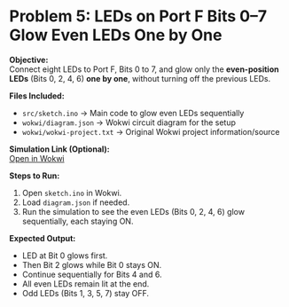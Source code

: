 # Problem 5: LEDs on Port F Bits 0–7 Glow Even LEDs One by One

**Objective:**  
Connect eight LEDs to Port F, Bits 0 to 7, and glow only the **even-position LEDs** (Bits 0, 2, 4, 6) **one by one**, without turning off the previous LEDs.

**Files Included:**  
- `src/sketch.ino` → Main code to glow even LEDs sequentially  
- `wokwi/diagram.json` → Wokwi circuit diagram for the setup  
- `wokwi/wokwi-project.txt` → Original Wokwi project information/source

**Simulation Link (Optional):**  
[Open in Wokwi](https://wokwi.com/projects/443598193857038337)

**Steps to Run:**  
1. Open `sketch.ino` in Wokwi.  
2. Load `diagram.json` if needed.  
3. Run the simulation to see the even LEDs (Bits 0, 2, 4, 6) glow sequentially, each staying ON.

**Expected Output:**  
- LED at Bit 0 glows first.  
- Then Bit 2 glows while Bit 0 stays ON.  
- Continue sequentially for Bits 4 and 6.  
- All even LEDs remain lit at the end.  
- Odd LEDs (Bits 1, 3, 5, 7) stay OFF.
